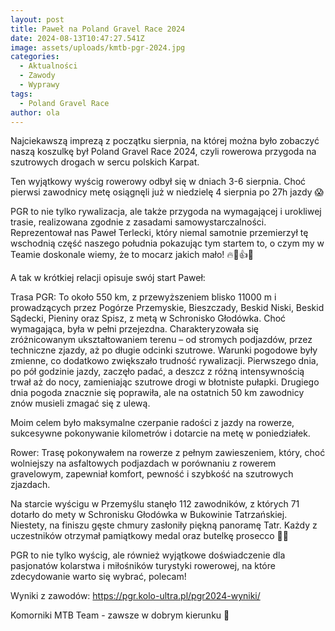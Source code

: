 ```yaml
---
layout: post
title: Paweł na Poland Gravel Race 2024
date: 2024-08-13T10:47:27.541Z
image: assets/uploads/kmtb-pgr-2024.jpg
categories:
  - Aktualności
  - Zawody
  - Wyprawy
tags:
  - Poland Gravel Race
author: ola
---
```

Najciekawszą imprezą z początku sierpnia, na której można było zobaczyć naszą koszulkę był Poland Gravel Race 2024, czyli rowerowa przygoda na szutrowych drogach w sercu polskich Karpat.
<!--more-->

Ten wyjątkowy wyścig rowerowy odbył się w dniach 3-6 sierpnia. Choć pierwsi zawodnicy metę osiągnęli już w niedzielę 4 sierpnia po 27h jazdy 😱

PGR to nie tylko rywalizacja, ale także przygoda na wymagającej i urokliwej trasie, realizowana zgodnie z zasadami samowystarczalności. Reprezentował nas Paweł Terlecki, który niemal samotnie przemierzył tę wschodnią część naszego południa pokazując tym startem to, o czym my w Teamie doskonale wiemy, że to mocarz jakich mało!  🔥💪👍👏

A tak w krótkiej relacji opisuje swój start Paweł:

Trasa PGR: To około 550 km, z przewyższeniem blisko 11000 m i prowadzących przez Pogórze Przemyskie, Bieszczady, Beskid Niski, Beskid Sądecki, Pieniny oraz Spisz, z metą w Schronisko Głodówka. Choć wymagająca, była w pełni przejezdna. Charakteryzowała się zróżnicowanym ukształtowaniem terenu – od stromych podjazdów, przez techniczne zjazdy, aż po długie odcinki szutrowe. Warunki pogodowe były zmienne, co dodatkowo zwiększało trudność rywalizacji. Pierwszego dnia, po pół godzinie jazdy, zaczęło padać, a deszcz z różną intensywnością trwał aż do nocy, zamieniając szutrowe drogi w błotniste pułapki. Drugiego dnia pogoda znacznie się poprawiła, ale na ostatnich 50 km zawodnicy znów musieli zmagać się z ulewą.

Moim celem było maksymalne czerpanie radości z jazdy na rowerze, sukcesywne pokonywanie kilometrów i dotarcie na metę w poniedziałek.

Rower: Trasę pokonywałem na rowerze z pełnym zawieszeniem, który, choć wolniejszy na asfaltowych podjazdach w porównaniu z rowerem gravelowym, zapewniał komfort, pewność i szybkość na szutrowych zjazdach.

Na starcie wyścigu w Przemyślu stanęło 112 zawodników, z których 71 dotarło do mety w Schronisku Głodówka w Bukowinie Tatrzańskiej. Niestety, na finiszu gęste chmury zasłoniły piękną panoramę Tatr. Każdy z uczestników otrzymał pamiątkowy medal oraz butelkę prosecco 🍾😎

PGR to nie tylko wyścig, ale również wyjątkowe doświadczenie dla pasjonatów kolarstwa i miłośników turystyki rowerowej, na które zdecydowanie warto się wybrać, polecam!

Wyniki z zawodów: <https://pgr.kolo-ultra.pl/pgr2024-wyniki/>

Komorniki MTB Team - zawsze w dobrym kierunku 🙂